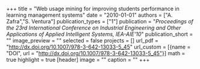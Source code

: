 +++
title = "Web usage mining for improving students performance in learning management systems"
date = "2010-01-01"
authors = ["A. Zafra","S. Ventura"]
publication_types = ["1"]
publication = "_Proceedings of the 23rd International Conference on Industrial Engineering and Other Applications of Applied Intelligent Systems, IEA-AIE'10_"
publication_short = ""
image_preview = ""
selected = false
projects = []
url_pdf = "http://dx.doi.org/10.1007/978-3-642-13033-5_45"
url_custom = [{name = "DOI", url = "http://dx.doi.org/10.1007/978-3-642-13033-5_45"}]
math = true
highlight = true
[header]
image = ""
caption = ""
+++

